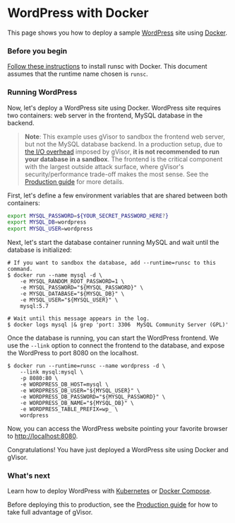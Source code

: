 # WordPress with Docker

This page shows you how to deploy a sample [WordPress][wordpress] site using
[Docker][docker].

### Before you begin

[Follow these instructions][docker-install] to install runsc with Docker. This
document assumes that the runtime name chosen is `runsc`.

### Running WordPress

Now, let's deploy a WordPress site using Docker. WordPress site requires two
containers: web server in the frontend, MySQL database in the backend.

> **Note**: This example uses gVisor to sandbox the frontend web server, but not
> the MySQL database backend. In a production setup, due to
> [the I/O overhead](../../architecture_guide/performance) imposed by gVisor,
> **it is not recommended to run your database in a sandbox**. The frontend is
> the critical component with the largest outside attack surface, where gVisor's
> security/performance trade-off makes the most sense. See the
> [Production guide] for more details.

First, let's define a few environment variables that are shared between both
containers:

```bash
export MYSQL_PASSWORD=${YOUR_SECRET_PASSWORD_HERE?}
export MYSQL_DB=wordpress
export MYSQL_USER=wordpress
```

Next, let's start the database container running MySQL and wait until the
database is initialized:

```shell
# If you want to sandbox the database, add --runtime=runsc to this command.
$ docker run --name mysql -d \
    -e MYSQL_RANDOM_ROOT_PASSWORD=1 \
    -e MYSQL_PASSWORD="${MYSQL_PASSWORD}" \
    -e MYSQL_DATABASE="${MYSQL_DB}" \
    -e MYSQL_USER="${MYSQL_USER}" \
    mysql:5.7

# Wait until this message appears in the log.
$ docker logs mysql |& grep 'port: 3306  MySQL Community Server (GPL)'
```

Once the database is running, you can start the WordPress frontend. We use the
`--link` option to connect the frontend to the database, and expose the
WordPress to port 8080 on the localhost.

```shell
$ docker run --runtime=runsc --name wordpress -d \
    --link mysql:mysql \
    -p 8080:80 \
    -e WORDPRESS_DB_HOST=mysql \
    -e WORDPRESS_DB_USER="${MYSQL_USER}" \
    -e WORDPRESS_DB_PASSWORD="${MYSQL_PASSWORD}" \
    -e WORDPRESS_DB_NAME="${MYSQL_DB}" \
    -e WORDPRESS_TABLE_PREFIX=wp_ \
    wordpress
```

Now, you can access the WordPress website pointing your favorite browser to
<http://localhost:8080>.

Congratulations! You have just deployed a WordPress site using Docker and
gVisor.

### What's next

Learn how to deploy WordPress with [Kubernetes][wordpress-k8s] or
[Docker Compose][wordpress-compose].

Before deploying this to production, see the [Production guide] for how to take
full advantage of gVisor.

[docker]: https://www.docker.com/
[docker-install]: ../quick_start/docker.md
[wordpress]: https://wordpress.com/
[wordpress-k8s]: kubernetes.md
[wordpress-compose]: docker-compose.md
[Production guide]: /docs/user_guide/production/

